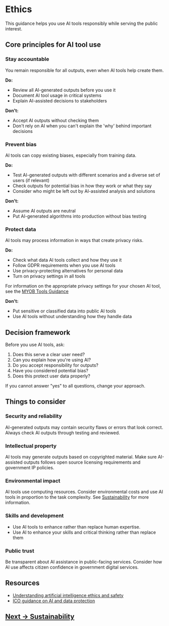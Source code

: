 # Ethics

This guidance helps you use AI tools responsibly while serving the public interest.

## Core principles for AI tool use

### Stay accountable
You remain responsible for all outputs, even when AI tools help create them.

**Do:**
- Review all AI-generated outputs before you use it
- Document AI tool usage in critical systems
- Explain AI-assisted decisions to stakeholders

**Don't:**
- Accept AI outputs without checking them
- Don't rely on AI when you can't explain the 'why' behind important decisions

### Prevent bias
AI tools can copy existing biases, especially from training data.

**Do:**
- Test AI-generated outputs with different scenarios and a diverse set of users (if relevant)
- Check outputs for potential bias in how they work or what they say
- Consider who might be left out by AI-assisted analysis and solutions

**Don't:**
- Assume AI outputs are neutral
- Put AI-generated algorithms into production without bias testing

### Protect data
AI tools may process information in ways that create privacy risks.

**Do:**
- Check what data AI tools collect and how they use it
- Follow GDPR requirements when you use AI tools
- Use privacy-protecting alternatives for personal data
- Turn on privacy settings in all tools

For information on the appropriate privacy settings for your chosen AI tool, see the [MYOB Tools Guidance](./tools-guidance.md)

**Don't:**
- Put sensitive or classified data into public AI tools
- Use AI tools without understanding how they handle data

## Decision framework

Before you use AI tools, ask:

1. Does this serve a clear user need?
2. Can you explain how you're using AI?
3. Do you accept responsibility for outputs?
4. Have you considered potential bias?
5. Does this protect user data properly?

If you cannot answer "yes" to all questions, change your approach.

## Things to consider

### Security and reliability
AI-generated outputs may contain security flaws or errors that look correct. Always check AI outputs through testing and reviewed.

### Intellectual property
AI tools may generate outputs based on copyrighted material. Make sure AI-assisted outputs follows open source licensing requirements and government IP policies.

### Environmental impact
AI tools use computing resources. Consider environmental costs and use AI tools in proportion to the task complexity.  See [Sustainability](sustainability.md) for more information.

### Skills and development
- Use AI tools to enhance rather than replace human expertise.
- Use AI to enhance your skills and critical thinking rather than replace them

### Public trust
Be transparent about AI assistance in public-facing services. Consider how AI use affects citizen confidence in government digital services.

## Resources

- [Understanding artificial intelligence ethics and safety](https://www.gov.uk/guidance/understanding-artificial-intelligence-ethics-and-safety)
- [ICO guidance on AI and data protection](https://ico.org.uk/for-organisations/uk-gdpr-guidance-and-resources/artificial-intelligence/guidance-on-ai-and-data-protection/)

## [Next -> Sustainability](sustainability.md) 
